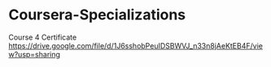 # Coursera-Specializations
Course 4
Certificate https://drive.google.com/file/d/1J6sshobPeuIDSBWVJ_n33n8jAeKtEB4F/view?usp=sharing
